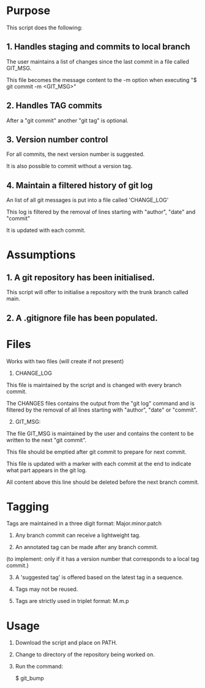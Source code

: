 # Purpose

This script does the following:

## 1. Handles staging and commits to local branch

The user maintains a list of changes since the last commit in a file called GIT_MSG. 

This file becomes the message content to the -m option when executing "$ git commit -m <GIT_MSG>"

## 2. Handles TAG commits

After a "git commit" another "git tag" is optional.

## 3. Version number control

For all commits, the next version number is suggested. 

It is also possible to commit without a version tag.

## 4. Maintain a filtered history of git log

An list of all git messages is put into a file called 'CHANGE_LOG'

This log is filtered by the removal of lines starting with "author", "date" and "commit"

It is updated with each commit.

# Assumptions

 ## 1. A git repository has been initialised.

 This script will offer to initialise a repository with the trunk branch called main.

 ## 2. A .gitignore file has been populated.

# Files

 Works with two files (will create if not present)

1. CHANGE_LOG

This file is maintained by the script and is changed with every branch commit.

The CHANGES files contains the output from the "git log" command and is filtered by the removal of all lines starting with "author", "date" or "commit".

2. GIT_MSG:

The file GIT_MSG is maintained by the user and contains the content to be written to the next "git commit".

This file should be emptied after git commit to prepare for next commit.

This file is updated with a marker with each commit at the end to indicate what part appears in the git log.

All content above this line should be deleted before the next branch commit.

# Tagging

Tags are maintained in a three digit format: Major.minor.patch

1. Any branch commit can receive a lightweight tag.

2. An annotated tag can be made after any branch commit.

(to implement: only if it has a version number that corresponds to a local tag commit.)

3. A 'suggested tag' is offered based on the latest tag in a sequence.

4. Tags may not be reused.

5. Tags are strictly used in triplet format: M.m.p

# Usage

1. Download the script and place on PATH.

2. Change to directory of the repository being worked on.

3. Run the command:

    $ git_bump


